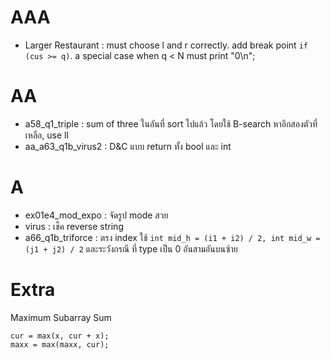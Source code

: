 # AAA
- Larger Restaurant : must choose l and r correctly. add break point `if (cus >= q)`. a special case when q < N must print "0\n";

# AA
- a58_q1_triple : sum of three ในอันที่ sort ไปแล้ว โดยใช้ B-search หาอีกสองตัวที่เหลือ, use ll
- aa_a63_q1b_virus2 : D&C แบบ return ทั้ง bool และ int

# A
- ex01e4_mod_expo : จัดรูป mode สวย
- virus : เช็ค reverse string
- a66_q1b_triforce : ตรง index ใช้ `int mid_h = (i1 + i2) / 2, int mid_w = (j1 + j2) / 2` และระวังกรณี ที่ type เป็น 0 อันสามอันบนซ้าย


# Extra
Maximum Subarray Sum
```
cur = max(x, cur + x);
maxx = max(maxx, cur);
```